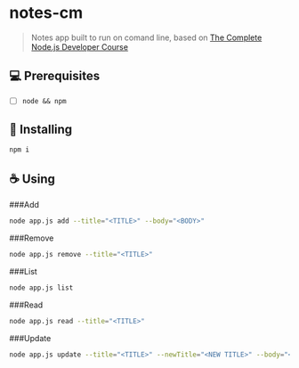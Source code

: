 # notes-cm

> Notes app built to run on comand line, based on <a href="https://www.udemy.com/course/the-complete-nodejs-developer-course-2/">The Complete Node.js Developer Course</a>


## 💻 Prerequisites

- [ ] `node && npm`


## 🚀 Installing
```sh
npm i
```

## ☕ Using <notes-cm>
###Add
```sh
node app.js add --title="<TITLE>" --body="<BODY>"
```

###Remove
```sh
node app.js remove --title="<TITLE>"
```

###List
```sh
node app.js list
```

###Read
```sh
node app.js read --title="<TITLE>"
```

###Update
```sh
node app.js update --title="<TITLE>" --newTitle="<NEW TITLE>" --body="<BODY>"
```